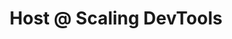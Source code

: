 ---
draft: false
name: "Jack Bridger"
title: "Host @ Scaling DevTools"
quote: "An essential community for anyone in devtools."
socialUrl: "https://twitter.com/jacksbridger"
companyUrl: "https://scalingdevtools.com/"
avatar: {
    src: "src/content/team/avatars/jack.jpg",
    alt: "Jack"
}
publishDate: "2022-11-09 15:39"
---